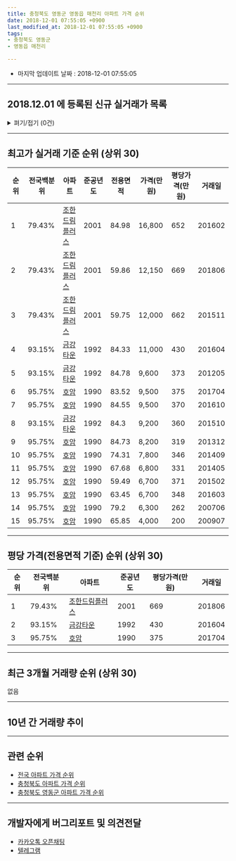 ```yaml
---
title: 충청북도 영동군 영동읍 매천리 아파트 가격 순위
date: 2018-12-01 07:55:05 +0900
last_modified_at: 2018-12-01 07:55:05 +0900
tags:
- 충청북도 영동군
- 영동읍 매천리

---
```


* 마지막 업데이트 날짜 : 2018-12-01 07:55:05

---

## 2018.12.01 에 등록된 신규 실거래가 목록

<details>
<summary>펴기/접기 (0건)</summary>
<div markdown="1">

|아파트|전국백분위|준공년도|전용면적|가격(만원)|평당가격(만원)|거래일|
|---|---|---|---|---|---|---|
|없음|||||||


</div>
</details>

---

## 최고가 실거래 기준 순위 (상위 30)


|순위|전국백분위|아파트|준공년도|전용면적|가격(만원)|평당가격(만원)|거래일|
|---|---|---|---|---|---|---|---|
|1|79.43%|[조한드림플러스](https://search.naver.com/search.naver?query=%EC%B6%A9%EC%B2%AD%EB%B6%81%EB%8F%84+%EC%98%81%EB%8F%99%EA%B5%B0+%EC%98%81%EB%8F%99%EC%9D%8D+%EB%A7%A4%EC%B2%9C%EB%A6%AC+%EC%A1%B0%ED%95%9C%EB%93%9C%EB%A6%BC%ED%94%8C%EB%9F%AC%EC%8A%A4)|2001|84.98|16,800|652|201602|
|2|79.43%|[조한드림플러스](https://search.naver.com/search.naver?query=%EC%B6%A9%EC%B2%AD%EB%B6%81%EB%8F%84+%EC%98%81%EB%8F%99%EA%B5%B0+%EC%98%81%EB%8F%99%EC%9D%8D+%EB%A7%A4%EC%B2%9C%EB%A6%AC+%EC%A1%B0%ED%95%9C%EB%93%9C%EB%A6%BC%ED%94%8C%EB%9F%AC%EC%8A%A4)|2001|59.86|12,150|669|201806|
|3|79.43%|[조한드림플러스](https://search.naver.com/search.naver?query=%EC%B6%A9%EC%B2%AD%EB%B6%81%EB%8F%84+%EC%98%81%EB%8F%99%EA%B5%B0+%EC%98%81%EB%8F%99%EC%9D%8D+%EB%A7%A4%EC%B2%9C%EB%A6%AC+%EC%A1%B0%ED%95%9C%EB%93%9C%EB%A6%BC%ED%94%8C%EB%9F%AC%EC%8A%A4)|2001|59.75|12,000|662|201511|
|4|93.15%|[금강타운](https://search.naver.com/search.naver?query=%EC%B6%A9%EC%B2%AD%EB%B6%81%EB%8F%84+%EC%98%81%EB%8F%99%EA%B5%B0+%EC%98%81%EB%8F%99%EC%9D%8D+%EB%A7%A4%EC%B2%9C%EB%A6%AC+%EA%B8%88%EA%B0%95%ED%83%80%EC%9A%B4)|1992|84.33|11,000|430|201604|
|5|93.15%|[금강타운](https://search.naver.com/search.naver?query=%EC%B6%A9%EC%B2%AD%EB%B6%81%EB%8F%84+%EC%98%81%EB%8F%99%EA%B5%B0+%EC%98%81%EB%8F%99%EC%9D%8D+%EB%A7%A4%EC%B2%9C%EB%A6%AC+%EA%B8%88%EA%B0%95%ED%83%80%EC%9A%B4)|1992|84.78|9,600|373|201205|
|6|95.75%|[호암](https://search.naver.com/search.naver?query=%EC%B6%A9%EC%B2%AD%EB%B6%81%EB%8F%84+%EC%98%81%EB%8F%99%EA%B5%B0+%EC%98%81%EB%8F%99%EC%9D%8D+%EB%A7%A4%EC%B2%9C%EB%A6%AC+%ED%98%B8%EC%95%94)|1990|83.52|9,500|375|201704|
|7|95.75%|[호암](https://search.naver.com/search.naver?query=%EC%B6%A9%EC%B2%AD%EB%B6%81%EB%8F%84+%EC%98%81%EB%8F%99%EA%B5%B0+%EC%98%81%EB%8F%99%EC%9D%8D+%EB%A7%A4%EC%B2%9C%EB%A6%AC+%ED%98%B8%EC%95%94)|1990|84.55|9,500|370|201610|
|8|93.15%|[금강타운](https://search.naver.com/search.naver?query=%EC%B6%A9%EC%B2%AD%EB%B6%81%EB%8F%84+%EC%98%81%EB%8F%99%EA%B5%B0+%EC%98%81%EB%8F%99%EC%9D%8D+%EB%A7%A4%EC%B2%9C%EB%A6%AC+%EA%B8%88%EA%B0%95%ED%83%80%EC%9A%B4)|1992|84.3|9,200|360|201510|
|9|95.75%|[호암](https://search.naver.com/search.naver?query=%EC%B6%A9%EC%B2%AD%EB%B6%81%EB%8F%84+%EC%98%81%EB%8F%99%EA%B5%B0+%EC%98%81%EB%8F%99%EC%9D%8D+%EB%A7%A4%EC%B2%9C%EB%A6%AC+%ED%98%B8%EC%95%94)|1990|84.73|8,200|319|201312|
|10|95.75%|[호암](https://search.naver.com/search.naver?query=%EC%B6%A9%EC%B2%AD%EB%B6%81%EB%8F%84+%EC%98%81%EB%8F%99%EA%B5%B0+%EC%98%81%EB%8F%99%EC%9D%8D+%EB%A7%A4%EC%B2%9C%EB%A6%AC+%ED%98%B8%EC%95%94)|1990|74.31|7,800|346|201409|
|11|95.75%|[호암](https://search.naver.com/search.naver?query=%EC%B6%A9%EC%B2%AD%EB%B6%81%EB%8F%84+%EC%98%81%EB%8F%99%EA%B5%B0+%EC%98%81%EB%8F%99%EC%9D%8D+%EB%A7%A4%EC%B2%9C%EB%A6%AC+%ED%98%B8%EC%95%94)|1990|67.68|6,800|331|201405|
|12|95.75%|[호암](https://search.naver.com/search.naver?query=%EC%B6%A9%EC%B2%AD%EB%B6%81%EB%8F%84+%EC%98%81%EB%8F%99%EA%B5%B0+%EC%98%81%EB%8F%99%EC%9D%8D+%EB%A7%A4%EC%B2%9C%EB%A6%AC+%ED%98%B8%EC%95%94)|1990|59.49|6,700|371|201502|
|13|95.75%|[호암](https://search.naver.com/search.naver?query=%EC%B6%A9%EC%B2%AD%EB%B6%81%EB%8F%84+%EC%98%81%EB%8F%99%EA%B5%B0+%EC%98%81%EB%8F%99%EC%9D%8D+%EB%A7%A4%EC%B2%9C%EB%A6%AC+%ED%98%B8%EC%95%94)|1990|63.45|6,700|348|201603|
|14|95.75%|[호암](https://search.naver.com/search.naver?query=%EC%B6%A9%EC%B2%AD%EB%B6%81%EB%8F%84+%EC%98%81%EB%8F%99%EA%B5%B0+%EC%98%81%EB%8F%99%EC%9D%8D+%EB%A7%A4%EC%B2%9C%EB%A6%AC+%ED%98%B8%EC%95%94)|1990|79.2|6,300|262|200706|
|15|95.75%|[호암](https://search.naver.com/search.naver?query=%EC%B6%A9%EC%B2%AD%EB%B6%81%EB%8F%84+%EC%98%81%EB%8F%99%EA%B5%B0+%EC%98%81%EB%8F%99%EC%9D%8D+%EB%A7%A4%EC%B2%9C%EB%A6%AC+%ED%98%B8%EC%95%94)|1990|65.85|4,000|200|200907|


---

## 평당 가격(전용면적 기준) 순위 (상위 30)


|순위|전국백분위|아파트|준공년도|평당가격(만원)|거래일|
|---|---|---|---|---|---|
|1|79.43%|[조한드림플러스](https://search.naver.com/search.naver?query=%EC%B6%A9%EC%B2%AD%EB%B6%81%EB%8F%84+%EC%98%81%EB%8F%99%EA%B5%B0+%EC%98%81%EB%8F%99%EC%9D%8D+%EB%A7%A4%EC%B2%9C%EB%A6%AC+%EC%A1%B0%ED%95%9C%EB%93%9C%EB%A6%BC%ED%94%8C%EB%9F%AC%EC%8A%A4)|2001|669|201806|
|2|93.15%|[금강타운](https://search.naver.com/search.naver?query=%EC%B6%A9%EC%B2%AD%EB%B6%81%EB%8F%84+%EC%98%81%EB%8F%99%EA%B5%B0+%EC%98%81%EB%8F%99%EC%9D%8D+%EB%A7%A4%EC%B2%9C%EB%A6%AC+%EA%B8%88%EA%B0%95%ED%83%80%EC%9A%B4)|1992|430|201604|
|3|95.75%|[호암](https://search.naver.com/search.naver?query=%EC%B6%A9%EC%B2%AD%EB%B6%81%EB%8F%84+%EC%98%81%EB%8F%99%EA%B5%B0+%EC%98%81%EB%8F%99%EC%9D%8D+%EB%A7%A4%EC%B2%9C%EB%A6%AC+%ED%98%B8%EC%95%94)|1990|375|201704|


---

## 최근 3개월 거래량 순위 (상위 30)

없음

---

## 10년 간 거래량 추이


<div style="width:100%;">
    <canvas id="deal_progress" height="250"></canvas>
</div>

<script>
new Chart(document.getElementById("deal_progress"), {
    type: 'line',
    data: {
        labels: ['200812','200901','200902','200903','200904','200905','200906','200907','200908','200909','200910','200911','200912','201001','201002','201003','201004','201005','201006','201007','201008','201009','201010','201011','201012','201101','201102','201103','201104','201105','201106','201107','201108','201109','201110','201111','201112','201201','201202','201203','201204','201205','201206','201207','201208','201209','201210','201211','201212','201301','201302','201303','201304','201305','201306','201307','201308','201309','201310','201311','201312','201401','201402','201403','201404','201405','201406','201407','201408','201409','201410','201411','201412','201501','201502','201503','201504','201505','201506','201507','201508','201509','201510','201511','201512','201601','201602','201603','201604','201605','201606','201607','201608','201609','201610','201611','201612','201701','201702','201703','201704','201705','201706','201707','201708','201709','201710','201711','201712','201801','201802','201803','201804','201805','201806','201807','201808','201809','201810','201811','201812'],
        datasets: [{
            label: '실거래 수',
            pointRadius: 1,
            data: [0, 1, 1, 1, 2, 1, 0, 2, 0, 1, 0, 0, 2, 3, 1, 0, 3, 0, 0, 2, 1, 2, 0, 2, 0, 0, 4, 2, 0, 0, 1, 2, 0, 1, 0, 0, 0, 1, 0, 1, 0, 3, 0, 4, 0, 0, 1, 1, 1, 2, 0, 0, 0, 2, 2, 1, 0, 0, 1, 0, 1, 1, 0, 1, 1, 1, 0, 0, 0, 1, 1, 1, 0, 2, 1, 0, 1, 1, 0, 2, 0, 1, 3, 1, 1, 1, 1, 1, 3, 0, 0, 0, 2, 2, 1, 1, 1, 0, 2, 0, 1, 0, 2, 1, 0, 1, 1, 1, 1, 1, 0, 0, 0, 0, 1, 1, 1, 0, 0, 0, 0],
            borderColor: "rgba(255, 201, 14, 1)",
            backgroundColor: "rgba(255, 201, 14, 0.5)",
            fill: true,
        }]
    },
    options: {
        responsive: true,
        title: {
            display: true,
            text: '10년간 거래량 추이'
        },
        tooltips: {
            mode: 'index',
            intersect: false,
        },
        hover: {
            mode: 'nearest',
            intersect: true
        },
        scales: {
            xAxes: [{
                display: true,
                scaleLabel: {
                    display: true,
                    labelString: '년/월'
                }
            }],
            yAxes: [{
                display: true,
                ticks: {
                    suggestedMin: 0,
                },
                scaleLabel: {
                    display: true,
                    labelString: '실거래 수'
                }
            }]
        }
    }
});

</script>


---

## 관련 순위

- [전국 아파트 가격 순위](https://inasie.github.io/apt-ranking/전국)
- [충청북도 아파트 가격 순위](https://inasie.github.io/apt-ranking/충청북도)
- [충청북도 영동군 아파트 가격 순위](https://inasie.github.io/apt-ranking/충청북도-영동군)


---

## 개발자에게 버그리포트 및 의견전달

- [카카오톡 오픈채팅](https://open.kakao.com/o/gLJUAP4)
- [텔레그램](https://t.me/inasie)


